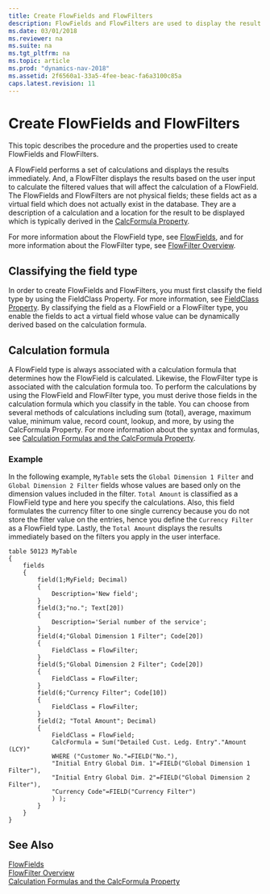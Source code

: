 ```yaml
---
title: Create FlowFields and FlowFilters
description: FlowFields and FlowFilters are used to display the result of the calculation described in the CalcFormula property. 
ms.date: 03/01/2018
ms.reviewer: na
ms.suite: na
ms.tgt_pltfrm: na
ms.topic: article
ms.prod: "dynamics-nav-2018"
ms.assetid: 2f6560a1-33a5-4fee-beac-fa6a3100c85a
caps.latest.revision: 11
---
```

# Create FlowFields and FlowFilters
This topic describes the procedure and the properties used to create FlowFields and FlowFilters. 

A FlowField performs a set of calculations and displays the results immediately. And, a FlowFilter displays the results based on the user input to calculate the filtered values that will affect the calculation of a FlowField. The FlowFields and FlowFilters are not physical fields; these fields act as a virtual field which does not actually exist in the database. They are a description of a calculation and a location for the result to be displayed which is typically derived in the [CalcFormula Property](properties/devenv-calcformula-property.md). 

For more information about the FlowField type, see [FlowFields](devenv-flowfields.md), and for more information about the FlowFilter type, see [FlowFilter Overview](devenv-flowfilter-overview.md).

<!--
### Example scenarios
A typical scenario for using a FlowField could be the Account Balance field in the General Ledger Account table that shows the balance of the account and calculates as the sum of the NetAmount fields for all General Journal entries in the account . A typical scenario for using a FlowFilter could be a date filter. 
-->

## Classifying the field type
In order to create FlowFields and FlowFilters, you must first classify the field type by using the FieldClass Property. For more information, see [FieldClass Property](properties/devenv-fieldclass-property.md). By classifying the field as a FlowField or a FlowFilter type, you enable the fields to act a virtual field whose value can be dynamically derived based on the calculation formula. 

## Calculation formula
A FlowField type is always associated with a calculation formula that determines how the FlowField is calculated. Likewise, the FlowFilter type is associated with the calculation formula too. To perform the calculations by using the FlowField and FlowFilter type, you must derive those fields in the calculation formula which you classify in the table. You can choose from several methods of calculations including sum (total), average, maximum value, minimum value, record count, lookup, and more, by using the CalcFormula Property. For more information about the syntax and formulas, see [Calculation Formulas and the CalcFormula Property](Properties/devenv-calculation-formulas-and-the-calcformula-property.md). 
 
### Example
In the following example, `MyTable` sets the `Global Dimension 1 Filter` and `Global Dimension 2 Filter` fields whose values are based only on the dimension values included in the filter. `Total Amount` is classified as a FlowField type and here you specify the calculations. Also, this field formulates the currency filter to one single currency because you do not store the filter value on the entries, hence you define the `Currency Filter` as a FlowField type. Lastly, the `Total Amount` displays the results immediately based on the filters you apply in the user interface. 


```
table 50123 MyTable
{
    fields
    {
        field(1;MyField; Decimal)
        {
            Description='New field';
        }
        field(3;"no."; Text[20])
        {
            Description='Serial number of the service';
        }
        field(4;"Global Dimension 1 Filter"; Code[20])
        {
            FieldClass = FlowFilter;
        }
        field(5;"Global Dimension 2 Filter"; Code[20])
        {
            FieldClass = FlowFilter;
        }
        field(6;"Currency Filter"; Code[10])
        {
            FieldClass = FlowFilter;
        }
        field(2; "Total Amount"; Decimal)
        {
            FieldClass = FlowField;
            CalcFormula = Sum("Detailed Cust. Ledg. Entry"."Amount (LCY)"
            WHERE ("Customer No."=FIELD("No."),
            "Initial Entry Global Dim. 1"=FIELD("Global Dimension 1 Filter"),
            "Initial Entry Global Dim. 2"=FIELD("Global Dimension 2 Filter"),
            "Currency Code"=FIELD("Currency Filter")
            ) );
        }
    }
}
```

## See Also  
[FlowFields](devenv-flowfields.md)  
[FlowFilter Overview](devenv-flowfilter-overview.md)  
[Calculation Formulas and the CalcFormula Property](Properties/devenv-calculation-formulas-and-the-calcformula-property.md)

